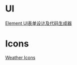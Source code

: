 # UI

[Element UI表单设计及代码生成器](https://jakhuang.github.io/form-generator)

# Icons

[Weather Icons](https://erikflowers.github.io/weather-icons/)
